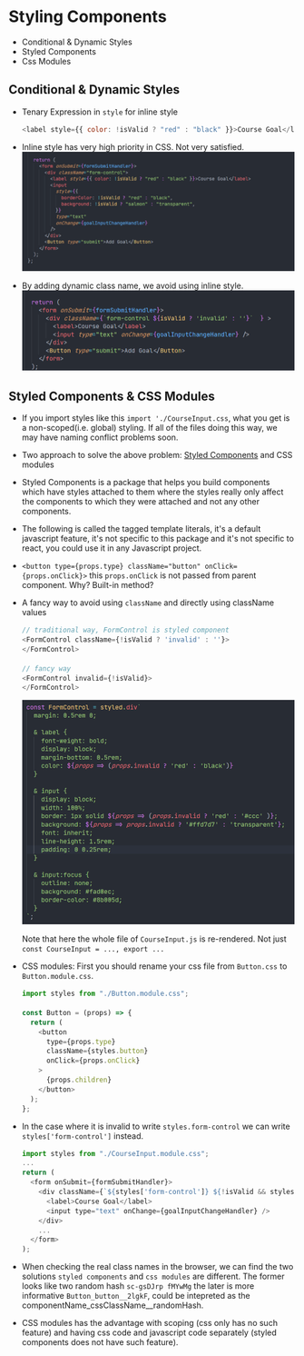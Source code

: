 # Styling Components

- Conditional & Dynamic Styles
- Styled Components
- Css Modules

## Conditional & Dynamic Styles

- Tenary Expression in `style` for inline style

  ```js
  <label style={{ color: !isValid ? "red" : "black" }}>Course Goal</label>
  ```

- Inline style has very high priority in CSS. Not very satisfied.
  ![inline_style](./material/inline_style.png)
- By adding dynamic class name, we avoid using inline style.
  ![add_dynamic_classname](./material/add_dynamic_classname.png)

## Styled Components & CSS Modules

- If you import styles like this `import './CourseInput.css`, what you get is a non-scoped(i.e. global) styling. If all of the files doing this way, we may have naming conflict problems soon.
- Two approach to solve the above problem: [Styled Components](https://styled-components.com/) and CSS modules
- Styled Components is a package that helps you build components which have styles attached to them where the styles really only affect the components to which they were attached and not any other components.
- The following is called the tagged template literals, it's a default javascript feature, it's not specific to this package and it's not specific to react, you could use it in any Javascript project.
- `<button type={props.type} className="button" onClick={props.onClick}>` this `props.onClick` is not passed from parent component. Why? Built-in method?
- A fancy way to avoid using `className` and directly using className values

  ```js
  // traditional way, FormControl is styled component
  <FormControl className={!isValid ? 'invalid' : ''}>
  </FormControl>

  // fancy way
  <FormControl invalid={!isValid}>
  </FormControl>
  ```

  ![tagged_template_literal](./material/tagged_template_literal.png)

  Note that here the whole file of `CourseInput.js` is re-rendered. Not just `const CourseInput = ..., export ...`

- CSS modules: First you should rename your css file from `Button.css` to `Button.module.css`.

  ```js
  import styles from "./Button.module.css";

  const Button = (props) => {
    return (
      <button
        type={props.type}
        className={styles.button}
        onClick={props.onClick}
      >
        {props.children}
      </button>
    );
  };
  ```

- In the case where it is invalid to write `styles.form-control` we can write `styles['form-control']` instead.

  ```js
  import styles from "./CourseInput.module.css";
  ...
  return (
    <form onSubmit={formSubmitHandler}>
      <div className={`${styles['form-control']} ${!isValid && styles.invalid}`}>
        <label>Course Goal</label>
        <input type="text" onChange={goalInputChangeHandler} />
      </div>
      ...
    </form>
  );
  ```

- When checking the real class names in the browser, we can find the two solutions `styled components` and `css modules` are different. The former looks like two random hash `sc-gsDJrp fMYwMg` the later is more informative `Button_button__2lgkF`, could be intepreted as the componentName_cssClassName\_\_randomHash.

- CSS modules has the advantage with scoping (css only has no such feature) and having css code and javascript code separately (styled components does not have such feature).

